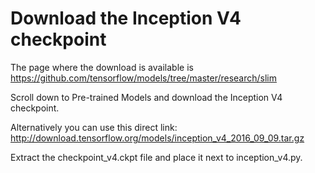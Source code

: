 # Download the Inception V4 checkpoint

The page where the download is available is https://github.com/tensorflow/models/tree/master/research/slim

Scroll down to Pre-trained Models and download the Inception V4 checkpoint.

Alternatively you can use this direct link: http://download.tensorflow.org/models/inception_v4_2016_09_09.tar.gz

Extract the checkpoint_v4.ckpt file and place it next to inception_v4.py.